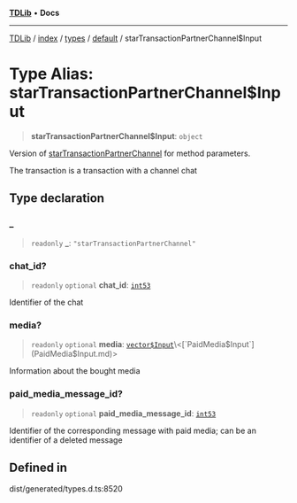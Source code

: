 [**TDLib**](../../../../../../README.md) • **Docs**

***

[TDLib](../../../../../../modules.md) / [index](../../../../../README.md) / [types](../../../README.md) / [default](../README.md) / starTransactionPartnerChannel$Input

# Type Alias: starTransactionPartnerChannel$Input

> **starTransactionPartnerChannel$Input**: `object`

Version of [starTransactionPartnerChannel](starTransactionPartnerChannel.md) for method parameters.

The transaction is a transaction with a channel chat

## Type declaration

### \_

> `readonly` **\_**: `"starTransactionPartnerChannel"`

### chat\_id?

> `readonly` `optional` **chat\_id**: [`int53`](int53-1.md)

Identifier of the chat

### media?

> `readonly` `optional` **media**: [`vector$Input`](vector$Input.md)\<[`PaidMedia$Input`](PaidMedia$Input.md)\>

Information about the bought media

### paid\_media\_message\_id?

> `readonly` `optional` **paid\_media\_message\_id**: [`int53`](int53-1.md)

Identifier of the corresponding message with paid media; can be an identifier of a deleted message

## Defined in

dist/generated/types.d.ts:8520
